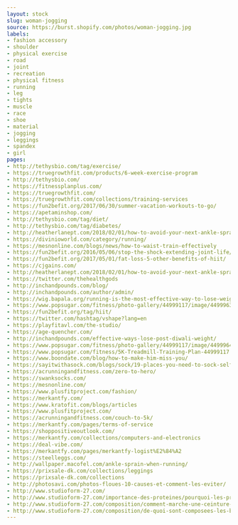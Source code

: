 ```yaml
---
layout: stock
slug: woman-jogging
source: https://burst.shopify.com/photos/woman-jogging.jpg
labels:
- fashion accessory
- shoulder
- physical exercise
- road
- joint
- recreation
- physical fitness
- running
- leg
- tights
- muscle
- race
- shoe
- material
- jogging
- leggings
- spandex
- girl
pages:
- http://tethysbio.com/tag/exercise/
- https://truegrowthfit.com/products/6-week-exercise-program
- http://tethysbio.com/
- https://fitnessplanplus.com/
- https://truegrowthfit.com/
- https://truegrowthfit.com/collections/training-services
- https://fun2befit.org/2017/06/30/summer-vacation-workouts-to-go/
- https://apetaminshop.com/
- http://tethysbio.com/tag/diet/
- http://tethysbio.com/tag/diabetes/
- http://heatherlanept.com/2018/02/01/how-to-avoid-your-next-ankle-sprain/amp/
- https://divinioworld.com/category/running/
- https://mesnonline.com/blogs/news/how-to-waist-train-effectively
- https://fun2befit.org/2016/05/06/stop-the-shock-extending-joint-life/
- https://fun2befit.org/2017/05/01/fat-loss-5-other-benefits-of-hiit/
- https://cjgains.com/
- http://heatherlanept.com/2018/02/01/how-to-avoid-your-next-ankle-sprain/
- https://twitter.com/thehealthgods
- http://inchandpounds.com/blog/
- http://inchandpounds.com/author/admin/
- https://wig.bapala.org/running-is-the-most-effective-way-to-lose-weight/
- https://www.popsugar.com/fitness/photo-gallery/44999117/image/44999634/Week-8
- https://fun2befit.org/tag/hiit/
- https://twitter.com/hashtag/vshape?lang=en
- https://playfitavl.com/the-studio/
- https://age-quencher.com/
- http://inchandpounds.com/effective-ways-lose-post-diwali-weight/
- https://www.popsugar.com/fitness/photo-gallery/44999117/image/44999641/Week-7
- https://www.popsugar.com/fitness/5K-Treadmill-Training-Plan-44999117
- https://www.boondate.com/blog/how-to-make-him-miss-you/
- https://sayitwithasock.com/blogs/sock/19-places-you-need-to-sock-selfie
- https://acrunningandfitness.com/zero-to-hero/
- https://swanksocks.com/
- https://mesnonline.com/
- https://www.plusfitproject.com/fashion/
- https://merkantfy.com/
- https://www.kratofit.com/blogs/articles
- https://www.plusfitproject.com/
- https://acrunningandfitness.com/couch-to-5k/
- https://merkantfy.com/pages/terms-of-service
- https://shoppositiveoutlook.com/
- https://merkantfy.com/collections/computers-and-electronics
- https://deal-vibe.com/
- https://merkantfy.com/pages/merkantfy-logist%E2%84%A2
- https://steelleggs.com/
- http://wallpaper.macofel.com/ankle-sprain-when-running/
- https://prixsale-dk.com/collections/leggings
- https://prixsale-dk.com/collections
- http://photosavi.com/photos-floues-10-causes-et-comment-les-eviter/
- http://www.studioform-27.com/
- http://www.studioform-27.com/importance-des-proteines/pourquoi-les-proteines-sont-elles-importantes-pour-le-sport
- http://www.studioform-27.com/composition/comment-marche-une-ceinture-abdominale-delectrostimulation
- http://www.studioform-27.com/composition/de-quoi-sont-composees-les-barres-energetiques
---
```

